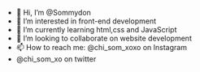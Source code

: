 - 👋 Hi, I’m @Sommydon
- 👀 I’m interested in front-end development
- 🌱 I’m currently learning html,css and JavaScript
- 💞️ I’m looking to collaborate on website development
- 📫 How to reach me: @chi_som_xoxo on Instagram
- @chi_som_xo on twitter

<!---
Sommydon/Sommydon is a ✨ special ✨ repository because its `README.md` (this file) appears on your GitHub profile.
You can click the Preview link to take a look at your changes.
--->
